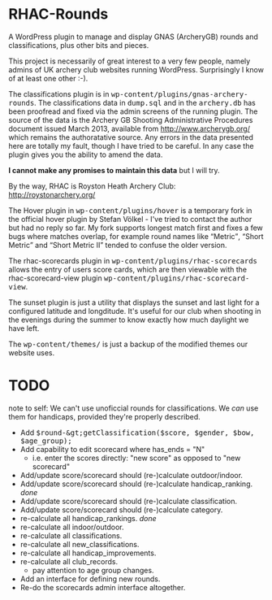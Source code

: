 RHAC-Rounds
===========

A WordPress plugin to manage and display GNAS (ArcheryGB) rounds
and classifications, plus other bits and pieces.

This project is necessarily of great interest to a very few people,
namely admins of UK archery club websites running WordPress.
Surprisingly I know of at least one other :-).

The classifications plugin is in
<tt>wp-content/plugins/gnas-archery-rounds</tt>.  The classifications
data in <tt>dump.sql</tt> and in the <tt>archery.db</tt> has been
proofread and fixed via the admin screens of the running plugin.
The source of the data is the Archery GB Shooting Administrative
Procedures document issued March 2013, available from
http://www.archerygb.org/ which remains the authoratative source.
Any errors in the data presented here are totally my fault, though
I have tried to be careful.  In any case the plugin gives you the
ability to amend the data.

**I cannot make any promises to maintain this data** but I will try.

By the way, RHAC is Royston Heath Archery Club: http://roystonarchery.org/

The Hover plugin in <tt>wp-content/plugins/hover</tt> is a temporary
fork in the official hover plugin by Stefan V&ouml;lkel - I've tried
to contact the author but had no reply so far.  My fork supports longest
match first and fixes a few bugs where matches overlap, for example
round names like <q>Metric</q>, <q>Short Metric</q> and <q>Short
Metric II</q> tended to confuse the older version.

The rhac-scorecards plugin in <tt>wp-content/plugins/rhac-scorecards</tt>
allows the entry of users score cards, which are then viewable with the
rhac-scorecard-view plugin <tt>wp-content/plugins/rhac-scorecard-view</tt>.

The sunset plugin is just a utility that displays the sunset and last light
for a configured latitude and longditude. It's useful for our club
when shooting in the evenings during the summer to know exactly
how much daylight we have left.

The <tt>wp-content/themes/</tt> is just a backup of the modified
themes our website uses.

TODO
====

note to self: We can't use unoficcial rounds for classifications. We *can* use them
for handicaps, provided they're properly described.

* Add <tt>$round-&gt;getClassification($score, $gender, $bow, $age_group);</tt>
* Add capability to edit scorecard where has_ends = "N"
    * i.e. enter the scores directly: "new score" as opposed to "new scorecard"
* Add/update score/scorecard should (re-)calculate outdoor/indoor.
* Add/update score/scorecard should (re-)calculate handicap_ranking. *done*
* Add/update score/scorecard should (re-)calculate classification.
* Add/update score/scorecard should (re-)calculate category.
* re-calculate all handicap_rankings. *done*
* re-calculate all indoor/outdoor.
* re-calculate all classifications.
* re-calculate all new_classifications.
* re-calculate all handicap_improvements.
* re-calculate all club_records.
    * pay attention to age group changes.
* Add an interface for defining new rounds.
* Re-do the scorecards admin interface altogether.
